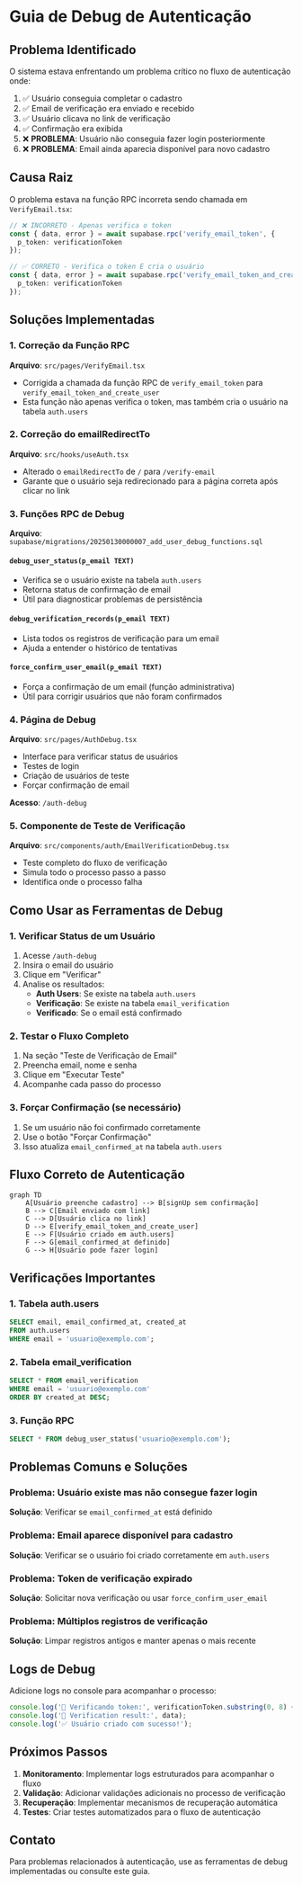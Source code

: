# Guia de Debug de Autenticação

## Problema Identificado

O sistema estava enfrentando um problema crítico no fluxo de autenticação onde:

1. ✅ Usuário conseguia completar o cadastro
2. ✅ Email de verificação era enviado e recebido
3. ✅ Usuário clicava no link de verificação
4. ✅ Confirmação era exibida
5. ❌ **PROBLEMA**: Usuário não conseguia fazer login posteriormente
6. ❌ **PROBLEMA**: Email ainda aparecia disponível para novo cadastro

## Causa Raiz

O problema estava na função RPC incorreta sendo chamada em `VerifyEmail.tsx`:

```typescript
// ❌ INCORRETO - Apenas verifica o token
const { data, error } = await supabase.rpc('verify_email_token', {
  p_token: verificationToken
});

// ✅ CORRETO - Verifica o token E cria o usuário
const { data, error } = await supabase.rpc('verify_email_token_and_create_user', {
  p_token: verificationToken
});
```

## Soluções Implementadas

### 1. Correção da Função RPC

**Arquivo**: `src/pages/VerifyEmail.tsx`
- Corrigida a chamada da função RPC de `verify_email_token` para `verify_email_token_and_create_user`
- Esta função não apenas verifica o token, mas também cria o usuário na tabela `auth.users`

### 2. Correção do emailRedirectTo

**Arquivo**: `src/hooks/useAuth.tsx`
- Alterado o `emailRedirectTo` de `/` para `/verify-email`
- Garante que o usuário seja redirecionado para a página correta após clicar no link

### 3. Funções RPC de Debug

**Arquivo**: `supabase/migrations/20250130000007_add_user_debug_functions.sql`

#### `debug_user_status(p_email TEXT)`
- Verifica se o usuário existe na tabela `auth.users`
- Retorna status de confirmação de email
- Útil para diagnosticar problemas de persistência

#### `debug_verification_records(p_email TEXT)`
- Lista todos os registros de verificação para um email
- Ajuda a entender o histórico de tentativas

#### `force_confirm_user_email(p_email TEXT)`
- Força a confirmação de um email (função administrativa)
- Útil para corrigir usuários que não foram confirmados

### 4. Página de Debug

**Arquivo**: `src/pages/AuthDebug.tsx`
- Interface para verificar status de usuários
- Testes de login
- Criação de usuários de teste
- Forçar confirmação de email

**Acesso**: `/auth-debug`

### 5. Componente de Teste de Verificação

**Arquivo**: `src/components/auth/EmailVerificationDebug.tsx`
- Teste completo do fluxo de verificação
- Simula todo o processo passo a passo
- Identifica onde o processo falha

## Como Usar as Ferramentas de Debug

### 1. Verificar Status de um Usuário

1. Acesse `/auth-debug`
2. Insira o email do usuário
3. Clique em "Verificar"
4. Analise os resultados:
   - **Auth Users**: Se existe na tabela `auth.users`
   - **Verificação**: Se existe na tabela `email_verification`
   - **Verificado**: Se o email está confirmado

### 2. Testar o Fluxo Completo

1. Na seção "Teste de Verificação de Email"
2. Preencha email, nome e senha
3. Clique em "Executar Teste"
4. Acompanhe cada passo do processo

### 3. Forçar Confirmação (se necessário)

1. Se um usuário não foi confirmado corretamente
2. Use o botão "Forçar Confirmação"
3. Isso atualiza `email_confirmed_at` na tabela `auth.users`

## Fluxo Correto de Autenticação

```mermaid
graph TD
    A[Usuário preenche cadastro] --> B[signUp sem confirmação]
    B --> C[Email enviado com link]
    C --> D[Usuário clica no link]
    D --> E[verify_email_token_and_create_user]
    E --> F[Usuário criado em auth.users]
    F --> G[email_confirmed_at definido]
    G --> H[Usuário pode fazer login]
```

## Verificações Importantes

### 1. Tabela auth.users
```sql
SELECT email, email_confirmed_at, created_at 
FROM auth.users 
WHERE email = 'usuario@exemplo.com';
```

### 2. Tabela email_verification
```sql
SELECT * FROM email_verification 
WHERE email = 'usuario@exemplo.com' 
ORDER BY created_at DESC;
```

### 3. Função RPC
```sql
SELECT * FROM debug_user_status('usuario@exemplo.com');
```

## Problemas Comuns e Soluções

### Problema: Usuário existe mas não consegue fazer login
**Solução**: Verificar se `email_confirmed_at` está definido

### Problema: Email aparece disponível para cadastro
**Solução**: Verificar se o usuário foi criado corretamente em `auth.users`

### Problema: Token de verificação expirado
**Solução**: Solicitar nova verificação ou usar `force_confirm_user_email`

### Problema: Múltiplos registros de verificação
**Solução**: Limpar registros antigos e manter apenas o mais recente

## Logs de Debug

Adicione logs no console para acompanhar o processo:

```typescript
console.log('🔄 Verificando token:', verificationToken.substring(0, 8) + '...');
console.log('📧 Verification result:', data);
console.log('✅ Usuário criado com sucesso!');
```

## Próximos Passos

1. **Monitoramento**: Implementar logs estruturados para acompanhar o fluxo
2. **Validação**: Adicionar validações adicionais no processo de verificação
3. **Recuperação**: Implementar mecanismos de recuperação automática
4. **Testes**: Criar testes automatizados para o fluxo de autenticação

## Contato

Para problemas relacionados à autenticação, use as ferramentas de debug implementadas ou consulte este guia. 
